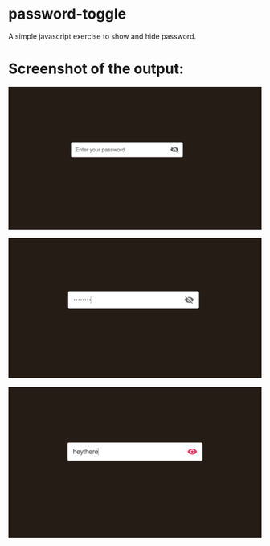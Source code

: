 # password-toggle
A simple javascript exercise to show and hide password.

# Screenshot of the output:

![](password-toggle-1.png)

![](password-toggle-2.png)

![](password-toggle-3.png)
